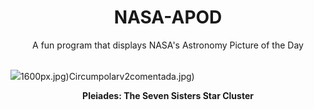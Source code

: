 <div align="center">
  <h1>
    NASA-APOD
  </h1>
</div>
  
<div align="center">
  A fun program that displays NASA's Astronomy Picture of the Day
</div>

<br>

![](https://apod.nasa.gov/apod/image/2412/Pleiades_Pelizzo_9396.jpg)1600px.jpg)Circumpolarv2comentada.jpg)

<p align = "center">
  <b>Pleiades: The Seven Sisters Star Cluster</b>
</p>
